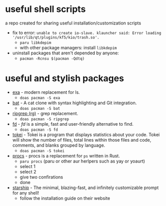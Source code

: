 # useful shell scripts

a repo created for sharing useful installation/customization scripts

- fix to error: `unable to create io-slave. klauncher said: Error loading '/usr/lib/qt/plugins/kf5/kio/trash.so'.`
	- `paru libkdepim`
	- with other package managers: install `libkdepim`
- uninstall packages that aren't depended by anyone:
	- `pacman -Rcnsu $(pacman -Qdtq)`


# useful and stylish packages
- [exa](https://github.com/ogham/exa) - modern replacement for ls.
  	- `doas pacman -S exa`
- [bat](https://github.com/sharkdp/bat) - A cat clone with syntax highlighting and Git integration.
  	- `doas pacman -S bat`
- [ripgrep (rg)](https://github.com/BurntSushi/ripgrep) - grep replacement.
  	- `doas pacman -S ripgrep`
- [fd](https://github.com/sharkdp/fd) - *fd* is a simple, fast and user-friendly alternative to find.
  	- `doas pacman -S fd`
- [tokei](https://github.com/XAMPPRocky/tokei) - Tokei is a program that displays statistics about your code. Tokei will show the number of files, total lines within those files and code, comments, and blanks grouped by language.
  	- `doas pacman -S tokei`
- [procs](https://github.com/dalance/procs) - procs is a replacement for `ps` written in Rust.
  	- `paru procs` (paru or other aur herlpers such as yay or yoaurt)
	- select 1
	- select 2
	- give two confirations
	- done
- [starship](https://starship.rs/) - The minimal, blazing-fast, and infinitely customizable prompt for any shell!
	- follow the installation guide on their website
